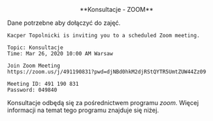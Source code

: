 <center>
**Konsultacje - ZOOM**
</center>

Dane potrzebne aby dołączyć do zajęć.

```
Kacper Topolnicki is inviting you to a scheduled Zoom meeting.

Topic: Konsultacje
Time: Mar 26, 2020 10:00 AM Warsaw

Join Zoom Meeting
https://zoom.us/j/491190831?pwd=djNBd0hkM2djRStQYTR5UmtZUW44Zz09

Meeting ID: 491 190 831
Password: 049840
```

Konsultacje odbędą się za pośrednictwem programu *zoom*.
Więcej informacji na temat tego programu znajduje się niżej.

